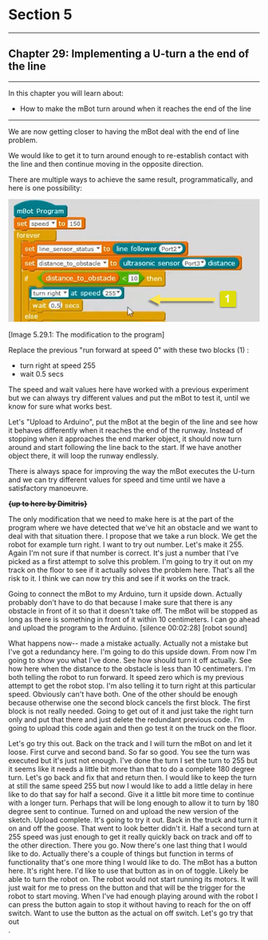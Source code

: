 # Section 5

---

## Chapter 29: Implementing a U-turn a the end of the line

---

In this chapter you will learn about:

* How to make the mBot turn around when it reaches the end of the line

---

We are now getting closer to having the mBot deal with the end of line problem.

We would like to get it to turn around enough to re-establish contact with the line and then continue moving in the opposite direction.

There are multiple ways to achieve the same result, programmatically, and here is one possibility:

![](/assets/Img.5.29.1.jpg)

\[Image 5.29.1: The modification to the program\]

Replace the previous "run forward at speed 0" with these two blocks \(1\) :

* turn right at speed 255
* wait 0.5 secs

The speed and wait values here have worked with a previous experiment but we can always try different values and put the mBot to test it, until we know for sure what works best.

Let's "Upload to Arduino", put the mBot at the begin of the line and see how it behaves differently when it reaches the end of the runway. Instead of stopping when it approaches the end marker object, it should now turn around and start following the line back to the start. If we have another object there, it will loop the runway endlessly.

There is always space for improving the way the mBot executes the U-turn and we can try different values for speed and time until we have a satisfactory manoeuvre.

~~**{up to here by Dimitris}**~~

The only modification that we need to make here is at the part of the program where we have detected that we've hit an obstacle and we want to deal with that situation there. I propose that we take a run block. We get the robot for example turn right. I want to try out number. Let's make it 255. Again I'm not sure if that number is correct. It's just a number that I've picked as a first attempt to solve this problem. I'm going to try it out on my track on the floor to see if it actually solves the problem here. That's all the risk to it. I think we can now try this and see if it works on the track.

Going to connect the mBot to my Arduino, turn it upside down. Actually probably don't have to do that because I make sure that there is any obstacle in front of it so that it doesn't take off. The mBot will be stopped as long as there is something in front of it within 10 centimeters. I can go ahead and upload the program to the Arduino. \[silence 00:02:28\] \[robot sound\]

What happens now-- made a mistake actually. Actually not a mistake but I've got a redundancy here. I'm going to do this upside down. From now I'm going to show you what I've done. See how should turn it off actually. See how here when the distance to the obstacle is less than 10 centimeters. I'm both telling the robot to run forward. It speed zero which is my previous attempt to get the robot stop. I'm also telling it to turn right at this particular speed. Obviously can't have both. One of the other should be enough because otherwise one the second block cancels the first block. The first block is not really needed. Going to get out of it and just take the right turn only and put that there and just delete the redundant previous code. I'm going to upload this code again and then go test it on the truck on the floor.

Let's go try this out. Back on the track and I will turn the mBot on and let it loose. First curve and second band. So far so good. You see the turn was executed but it's just not enough. I've done the turn I set the turn to 255 but it seems like it needs a little bit more than that to do a complete 180 degree turn. Let's go back and fix that and return then. I would like to keep the turn at still the same speed 255 but now I would like to add a little delay in here like to do that say for half a second. Give it a little bit more time to continue with a longer turn. Perhaps that will be long enough to allow it to turn by 180 degree sent to continue. Turned on and upload the new version of the sketch. Upload complete. It's going to try it out. Back in the truck and turn it on and off the goose. That went to look better didn't it. Half a second turn at 255 speed was just enough to get it really quickly back on track and off to the other direction. There you go. Now there's one last thing that I would like to do. Actually there's a couple of things but function in terms of functionality that's one more thing I would like to do. The mBot has a button here. It's right here. I'd like to use that button as in on of toggle. Likely be able to turn the robot on. The robot would not start running its motors. It will just wait for me to press on the button and that will be the trigger for the robot to start moving. When I've had enough playing around with the robot I can press the button again to stop it without having to reach for the on off switch. Want to use the button as the actual on off switch. Let's go try that out  
.

